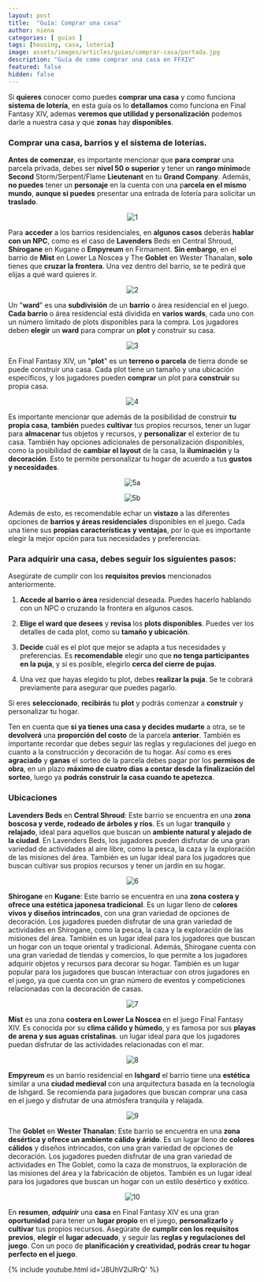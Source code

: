 ```yaml
---
layout: post
title:  "Guía: Comprar una casa"
author: niena
categories: [ guías ]
tags: [housing, casa, loteria]
image: assets/images/articles/guias/comprar-casa/portada.jpg
description: "Guía de como comprar una casa en FFXIV"
featured: false
hidden: false
---
```


Si **quieres** conocer como puedes **comprar una casa** y como funciona **sistema de lotería**, en esta guía os lo **detallamos** como funciona en Final Fantasy XIV, ademas **veremos que utilidad y personalización** podemos darle a nuestra casa y que **zonas** hay **disponibles**.

### Comprar una casa, barrios y el sistema de loterías.

**Antes de comenzar**, es importante mencionar que **para comprar** una parcela privada, debes ser **nivel 50 o superior** y tener un **rango mínimo**de **Second** Storm/Serpent/Flame **Lieutenant** en tu **Grand Company**. Además, **no puedes** tener un **personaje** en la cuenta con una p**arcela en el mismo mundo**, **aunque si puedes** presentar una entrada de lotería para solicitar un **traslado**.

<p align="center"><img src="{{ site.baseurl }}/assets/images/articles/guias/comprar-casa/1.jpg" alt="1"/></p>

Para **acceder** a los barrios residenciales, en **algunos casos** deberás **hablar con un NPC**, como es el caso de **Lavenders** Beds en Central Shroud, **Shirogane** en Kugane o **Empyreum** en Firmament. **Sin embargo**, en el barrio de **Mist** en Lower La Noscea y The **Goblet** en Wester Thanalan, **solo** tienes que **cruzar la frontera**. Una vez dentro del barrio, se te pedirá que elijas a qué ward quieres ir.

<p align="center"><img src="{{ site.baseurl }}/assets/images/articles/guias/comprar-casa/2.jpg" alt="2"/></p>

Un "**ward**" es una **subdivisión** de un **barrio** o área residencial en el juego. **Cada barrio** o área residencial está dividida en **varios wards**, cada uno con un número limitado de plots disponibles para la compra. Los jugadores deben **elegir** un **ward** para comprar un **plot** y construir su casa.

<p align="center"><img src="{{ site.baseurl }}/assets/images/articles/guias/comprar-casa/3.jpg" alt="3"/></p>

En Final Fantasy XIV, un "**plot**" es un **terreno o parcela** de tierra donde se puede construir una casa. Cada plot tiene un tamaño y una ubicación específicos, y los jugadores pueden **comprar** un plot para **construir** su propia casa.

<p align="center"><img src="{{ site.baseurl }}/assets/images/articles/guias/comprar-casa/4.jpg" alt="4"/></p>

Es importante mencionar que además de la posibilidad de construir **tu propia casa**, **también** puedes **cultivar** tus propios recursos, tener un lugar para **almacenar** tus objetos y recursos, y **personalizar** el exterior de tu casa. También hay opciones adicionales de personalización disponibles, como la posibilidad de **cambiar el layout** de la casa, la **iluminación** y la **decoración**. Esto te permite personalizar tu hogar de acuerdo a tus **gustos y necesidades**.

<p align="center"><img src="{{ site.baseurl }}/assets/images/articles/guias/comprar-casa/5a.jpg" alt="5a"/></p>

<p align="center"><img src="{{ site.baseurl }}/assets/images/articles/guias/comprar-casa/5b.jpg" alt="5b"/></p>

Además de esto, es recomendable echar un **vistazo** a las diferentes opciones de **barrios y áreas residenciales** disponibles en el juego. Cada una tiene sus **propias características y ventajas**, por lo que es importante elegir la mejor opción para tus necesidades y preferencias.

### Para adquirir una casa, debes seguir los siguientes pasos:

Asegúrate de cumplir con los **requisitos previos** mencionados anteriormente.

1. **Accede al barrio o área** residencial deseada. Puedes hacerlo hablando con un NPC o cruzando la frontera en algunos casos.

2. **Elige el ward que desees** y **revisa** los **plots disponibles**. Puedes ver los detalles de cada plot, como su **tamaño y ubicación**.

3. **Decide** cuál es el plot que mejor se adapta a tus necesidades y preferencias. Es **recomendable** elegir uno que **no tenga participantes en la puja**, y si es posible, elegirlo **cerca del cierre de pujas**.

4. Una vez que hayas elegido tu plot, debes **realizar la puja**. Se te cobrará previamente para asegurar que puedes pagarlo.

Si eres **seleccionado**, **recibirás** tu **plot** y podrás comenzar a **construir** y personalizar tu hogar.

Ten en cuenta que **si ya tienes una casa y decides mudarte** a otra, se te **devolverá** una **proporción del costo** de la parcela **anterior**. También es importante recordar que debes seguir las reglas y regulaciones del juego en cuanto a la construcción y decoración de tu hogar. Así como es eres **agraciado** y **ganas** el sorteo de la parcela debes pagar por los **permisos de obra**, en un plazo **máximo de cuatro días a contar desde la finalización del sorteo**, luego ya **podrás construir la casa cuando te apetezca**.

### Ubicaciones

**Lavenders Beds** en **Central Shroud**: Este barrio se encuentra en una **zona boscosa y verde, rodeado de árboles y ríos**. Es un lugar **tranquilo** y **relajado**, ideal para aquellos que buscan un **ambiente natural y alejado de la ciudad**. En Lavenders Beds, los jugadores pueden disfrutar de una gran variedad de actividades al aire libre, como la pesca, la caza y la exploración de las misiones del área. También es un lugar ideal para los jugadores que buscan cultivar sus propios recursos y tener un jardín en su hogar.

<p align="center"><img src="{{ site.baseurl }}/assets/images/articles/guias/comprar-casa/6.jpg" alt="6"/></p>

**Shirogane** en **Kugane**: Este barrio se encuentra en una **zona costera y ofrece una estética japonesa tradicional**. Es un lugar lleno de c**olores vivos y diseños intrincados**, con una gran variedad de opciones de decoración. Los jugadores pueden disfrutar de una gran variedad de actividades en Shirogane, como la pesca, la caza y la exploración de las misiones del área. También es un lugar ideal para los jugadores que buscan un hogar con un toque oriental y tradicional. Además, Shirogane cuenta con una gran variedad de tiendas y comercios, lo que permite a los jugadores adquirir objetos y recursos para decorar su hogar. También es un lugar popular para los jugadores que buscan interactuar con otros jugadores en el juego, ya que cuenta con un gran número de eventos y competiciones relacionadas con la decoración de casas.

<p align="center"><img src="{{ site.baseurl }}/assets/images/articles/guias/comprar-casa/7.jpg" alt="7"/></p>

**Mist** es una zona **costera en Lower La Noscea** en el juego Final Fantasy XIV. Es conocida por su **clima cálido y húmedo**, y es famosa por sus **playas de arena y sus aguas cristalinas**. un lugar ideal para que los jugadores puedan disfrutar de las actividades relacionadas con el mar.

<p align="center"><img src="{{ site.baseurl }}/assets/images/articles/guias/comprar-casa/8.jpg" alt="8"/></p>

**Empyreum** es un barrio residencial en **Ishgard** el barrio tiene una **estética** similar a una **ciudad medieval** con una arquitectura basada en la tecnología de Ishgard. Se recomienda para jugadores que buscan comprar una casa en el juego y disfrutar de una atmósfera tranquila y relajada.

<p align="center"><img src="{{ site.baseurl }}/assets/images/articles/guias/comprar-casa/9.jpg" alt="9"/></p>

The **Goblet** en **Wester Thanalan**: Este barrio se encuentra en una **zona desértica y ofrece un ambiente cálido y árido**. Es un lugar lleno de **colores cálidos** y diseños intrincados, con una gran variedad de opciones de decoración. Los jugadores pueden disfrutar de una gran variedad de actividades en The Goblet, como la caza de monstruos, la exploración de las misiones del área y la fabricación de objetos. También es un lugar ideal para los jugadores que buscan un hogar con un estilo desértico y exótico.

<p align="center"><img src="{{ site.baseurl }}/assets/images/articles/guias/comprar-casa/10.jpg" alt="10"/></p>

En **resumen**, ***adquirir*** una **casa** en Final Fantasy XIV es una gran **oportunidad** para tener un **lugar propio** en el juego, **personalizarlo** y **cultivar** tus propios recursos. Asegúrate de  **cumplir con los requisitos previos**, **elegir** el **lugar adecuado**, y seguir las **reglas y regulaciones del juego**. Con un poco de **planificación y creatividad, podrás crear tu hogar perfecto en el juego**.


{% include youtube.html id='J8UhV2iJRrQ' %}